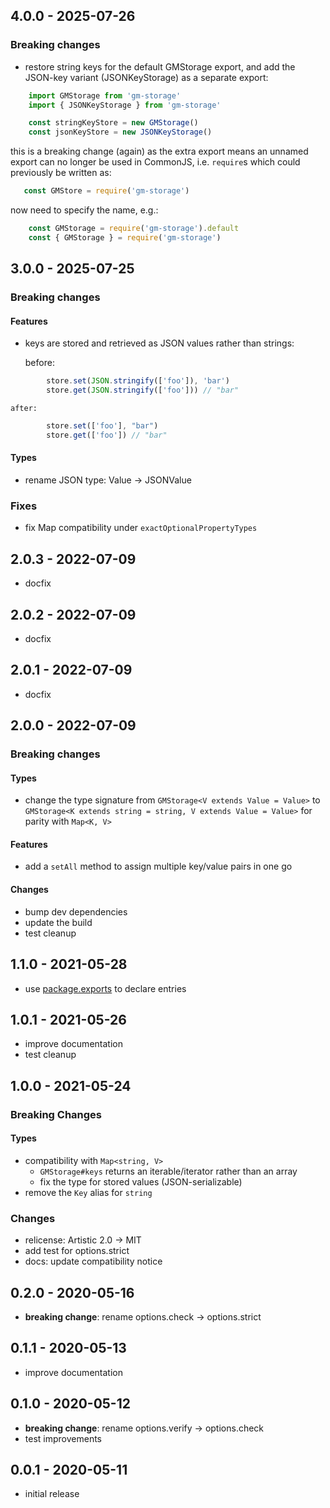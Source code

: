 ## 4.0.0 - 2025-07-26

### Breaking changes

- restore string keys for the default GMStorage export, and add the JSON-key
  variant (JSONKeyStorage) as a separate export:

```javascript
    import GMStorage from 'gm-storage'
    import { JSONKeyStorage } from 'gm-storage'

    const stringKeyStore = new GMStorage()
    const jsonKeyStore = new JSONKeyStorage()
```

  this is a breaking change (again) as the extra export means an unnamed export
  can no longer be used in CommonJS, i.e. `require`s which could previously be
  written as:

```javascript
   const GMStore = require('gm-storage')
```

  now need to specify the name, e.g.:

```javascript
    const GMStorage = require('gm-storage').default
    const { GMStorage } = require('gm-storage')
```

## 3.0.0 - 2025-07-25

### Breaking changes

#### Features

- keys are stored and retrieved as JSON values rather than strings:

    before:

```javascript
        store.set(JSON.stringify(['foo']), 'bar')
        store.get(JSON.stringify(['foo'])) // "bar"
```

    after:

```javascript
        store.set(['foo'], "bar")
        store.get(['foo']) // "bar"
```

#### Types

- rename JSON type: Value -> JSONValue

### Fixes

- fix Map compatibility under `exactOptionalPropertyTypes`

## 2.0.3 - 2022-07-09

- docfix

## 2.0.2 - 2022-07-09

- docfix

## 2.0.1 - 2022-07-09

- docfix

## 2.0.0 - 2022-07-09

### Breaking changes

#### Types

- change the type signature from `GMStorage<V extends Value = Value>` to
  `GMStorage<K extends string = string, V extends Value = Value>` for parity
  with `Map<K, V>`

#### Features

- add a `setAll` method to assign multiple key/value pairs in one go

#### Changes

- bump dev dependencies
- update the build
- test cleanup

## 1.1.0 - 2021-05-28

- use [package.exports](https://nodejs.org/api/packages.html#packages_package_entry_points)
  to declare entries

## 1.0.1 - 2021-05-26

- improve documentation
- test cleanup

## 1.0.0 - 2021-05-24

### Breaking Changes

#### Types

- compatibility with `Map<string, V>`
  - `GMStorage#keys` returns an iterable/iterator rather than an array
  - fix the type for stored values (JSON-serializable)
- remove the `Key` alias for `string`

### Changes

- relicense: Artistic 2.0 -> MIT
- add test for options.strict
- docs: update compatibility notice

## 0.2.0 - 2020-05-16

- **breaking change**: rename options.check -> options.strict

## 0.1.1 - 2020-05-13

- improve documentation

## 0.1.0 - 2020-05-12

- **breaking change**: rename options.verify -> options.check
- test improvements

## 0.0.1 - 2020-05-11

- initial release

